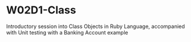 # W02D1-Class
Introductory session into Class Objects in Ruby Language, accompanied with Unit testing with a Banking Account example
